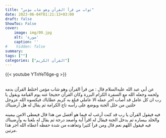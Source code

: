 ```yaml
---
title: "ثواب من قرأ القرآن وهو شاب مؤمن"
date: 2023-06-04T01:21:13+03:00
draft: false
ShowToc: False
cover:
    image: img/09.jpg
    alt: 'صورة'
    caption: ''
#    hidden: false
summary: 
tags: [""]
categories: ["القرآن الكريم"]
---
```

{{< youtube YTnYeT6ge-g >}}  
 <br>

عن أبي عبد الله عليه‌السلام قال : من قرأ القرآن وهو شاب
مؤمن اختلط القرآن بدمه ولحمه وجعله الله مع السفرة الكرام البررة
وكان القرآن حجيجا عنه يوم القيامة ويقول يا رب ان كل عامل قد أصاب
أجر عمله الا عاملي فبلغ به كريم عطاياك فيكسوه الله عزوجل حلتين
من حلل الجنة ويوضع على رأسه تاج الكرامة ثم يقال له هل أرضيناك
 
فيه فيقول القرآن يا رب قد كنت أرغب له فيما هو أفضل من هذا
قال فيعطى الامن بيمينه والخلد بيساره ثم يدخل الجنة فيقال له اقرأ
آية واصعد درجة ثم يقال له بلغنا به وأرضيناك فيه فيقول اللهم نعم قال
ومن قرأ كثيرا وتعاهده من شدة حفظه أعطاه الله أجر هذا مرتين.

